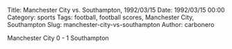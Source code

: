 Title: Manchester City vs. Southampton, 1992/03/15
Date: 1992/03/15 00:00
Category: sports
Tags: football, football scores, Manchester City, Southampton
Slug: manchester-city-vs-southampton
Author: carbonero


Manchester City 0 - 1 Southampton
